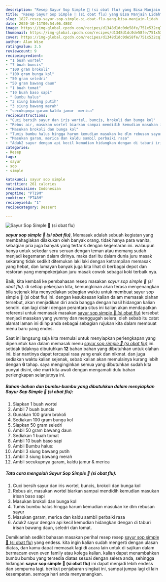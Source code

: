 ```yaml
---
description: "Resep Sayur Sop Simple 🍜 (si obat flu) yang Bisa Manjain Lidah"
title: "Resep Sayur Sop Simple 🍜 (si obat flu) yang Bisa Manjain Lidah"
slug: 1827-resep-sayur-sop-simple-si-obat-flu-yang-bisa-manjain-lidah
date: 2020-10-11T00:54:06.480Z
image: https://img-global.cpcdn.com/recipes/d1348d1dc0de58fe/751x532cq70/sayur-sop-simple-🍜-si-obat-flu-foto-resep-utama.jpg
thumbnail: https://img-global.cpcdn.com/recipes/d1348d1dc0de58fe/751x532cq70/sayur-sop-simple-🍜-si-obat-flu-foto-resep-utama.jpg
cover: https://img-global.cpcdn.com/recipes/d1348d1dc0de58fe/751x532cq70/sayur-sop-simple-🍜-si-obat-flu-foto-resep-utama.jpg
author: Alan Wise
ratingvalue: 3.5
reviewcount: 9
recipeingredient:
- "1 buah wortel"
- "7 buah buncis"
- "100 gram brokoli"
- "100 gram bunga kol"
- "50 gram seledri"
- "50 gram bawang daun"
- "1 buah tomat"
- "10 buah baso sapi"
- " Bumbu halus"
- "3 siung bawang putih"
- "3 siung bawang merah"
- "secukupnya garam kaldu jamur  merica"
recipeinstructions:
- "Cuci bersih sayur dan iris wortel, buncis, brokoli dan bunga kol"
- "Rebus air, masukan wortel biarkan sampai mendidih kemudian masukan irisan baso sapi"
- "Masukan brokoli dan bunga kol"
- "Tumis bumbu halus hingga harum kemudian masukan ke dlm rebusan sayur"
- "Masukan garam, merica dan kaldu sambil perbaiki rasa"
- "Aduk2 sayur dengan api kecil kemudian hidangkan dengan di taburi irisan bawang daun, seledri dan tomat."
categories:
- Resep
tags:
- sayur
- sop
- simple

katakunci: sayur sop simple 
nutrition: 261 calories
recipecuisine: Indonesian
preptime: "PT19M"
cooktime: "PT48M"
recipeyield: "1"
recipecategory: Dessert

---
```



![Sayur Sop Simple 🍜 (si obat flu)](https://img-global.cpcdn.com/recipes/d1348d1dc0de58fe/751x532cq70/sayur-sop-simple-🍜-si-obat-flu-foto-resep-utama.jpg)

<b><i>sayur sop simple 🍜 (si obat flu)</i></b>, Memasak adalah sebuah kegiatan yang membahagiakan dilakukan oleh banyak orang. tidak hanya para wanita, sebagian pria juga banyak yang tertarik dengan kegemaran ini. walaupun hanya untuk sekedar seru seruan dengan teman atau memang sudah menjadi kegemaran dalam dirinya. maka dari itu dalam dunia juru masak sekarang tidak sedikit ditemukan laki laki dengan ketrampilan memasak yang hebat, dan lumayan banyak juga kita lihat di berbagai depot dan restoran yang mempekerjakan juru masak cowok sebagai koki terbaik nya.



Baik, kita kembali ke pembahasan resep masakan <i>sayur sop simple 🍜 (si obat flu)</i>. di setiap pekerjaan kita, kemungkinan akan terasa menyenangkan bila sejenak kita menyediakan sebagian waktu untuk membuat sayur sop simple 🍜 (si obat flu) ini. dengan kesuksesan kalian dalam memasak olahan tersebut, akan menjadikan diri anda bangga dengan hasil hidangan kalian sendiri. dan lagi disini dengan perantara situs ini kalian akan mendapatkan referensi untuk memasak masakan <u>sayur sop simple 🍜 (si obat flu)</u> tersebut menjadi masakan yang yummy dan menggugah selera, oleh sebab itu catat alamat laman ini di hp anda sebagai sebagian rujukan kita dalam membuat menu baru yang endes.


Saat ini langsung saja kita memulai untuk menyiapkan perlengkapan yang diperuntuk kan dalam memasak menu <u><i>sayur sop simple 🍜 (si obat flu)</i></u> ini. setidak tidaknya dibutuhkan <b>12</b> bahan bahan yang dibutuhkan untuk olahan ini. biar nantinya dapat tercapai rasa yang enak dan nikmat. dan juga sediakan waktu kalian sejenak, sebab kalian akan memulainya kurang lebih dengan <b>6</b> tahap. saya menginginkan semua yang dibutuhkan sudah kita punyai disini, oke mari kita awali dengan mengamati dulu bahan perlengkapan selanjutnya ini.

<!--inarticleads1-->

##### Bahan-bahan dan bumbu-bumbu yang dibutuhkan dalam menyiapkan Sayur Sop Simple 🍜 (si obat flu):

1. Siapkan 1 buah wortel
1. Ambil 7 buah buncis
1. Gunakan 100 gram brokoli
1. Sediakan 100 gram bunga kol
1. Siapkan 50 gram seledri
1. Ambil 50 gram bawang daun
1. Sediakan 1 buah tomat
1. Ambil 10 buah baso sapi
1. Ambil  Bumbu halus:
1. Ambil 3 siung bawang putih
1. Ambil 3 siung bawang merah
1. Ambil secukupnya garam, kaldu jamur &amp; merica




<!--inarticleads2-->

##### Tata cara mengolah Sayur Sop Simple 🍜 (si obat flu):

1. Cuci bersih sayur dan iris wortel, buncis, brokoli dan bunga kol
1. Rebus air, masukan wortel biarkan sampai mendidih kemudian masukan irisan baso sapi
1. Masukan brokoli dan bunga kol
1. Tumis bumbu halus hingga harum kemudian masukan ke dlm rebusan sayur
1. Masukan garam, merica dan kaldu sambil perbaiki rasa
1. Aduk2 sayur dengan api kecil kemudian hidangkan dengan di taburi irisan bawang daun, seledri dan tomat.




Demikianlah sedikit bahasan masakan perihal resep resep <u>sayur sop simple 🍜 (si obat flu)</u> yang endess. kita ingin kalian sudah mengerti dengan ulasan diatas, dan kamu dapat memasak lagi di acara lain untuk di sajikan dalam bermacam even even family atau kolega kalian. kalian dapat menambahkan bumbu bumbu yang tersedia diatas sesuai dengan selera anda, sehingga hidangan <b>sayur sop simple 🍜 (si obat flu)</b> ini dapat menjadi lebih endess dan sempurna lagi. berikut penjabaran singkat ini, sampai jumpa lagi di lain kesempatan. semoga hari anda menyenangkan.
